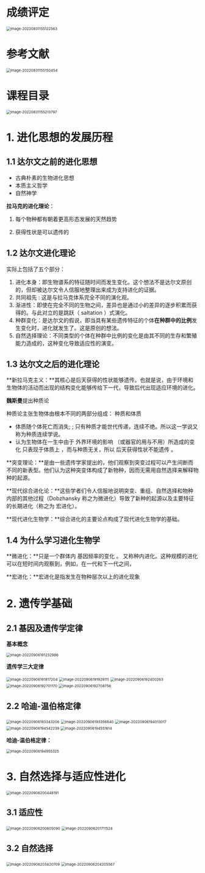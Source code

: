 # 成绩评定

<img src="D:\Typora_CACHE\image-20220831155122563.png" alt="image-20220831155122563" style="zoom:67%;" />

# 参考文献

<img src="D:\Typora_CACHE\image-20220831155150454.png" alt="image-20220831155150454" style="zoom:67%;" />

# 课程目录

<img src="D:\Typora_CACHE\image-20220831155213797.png" alt="image-20220831155213797" style="zoom:67%;" />

# 1. 进化思想的发展历程

## 1.1 达尔文之前的进化思想

* 古典朴素的生物进化思想
* 本质主义哲学
* 自然神学

**拉马克的进化理论**：

1. 每个物种都有朝着更高形态发展的天然趋势

2. 获得性状是可以遗传的

## 1.2 达尔文进化理论

实际上包括了五个部分：

1. 进化本身：即生物谱系的特征随时间而发生变化。这个想法不是达尔文原创的，但却被达尔文令人信服地整理出来成为支持进化的证据。
2. 共同祖先 : 这是与拉马克体系完全不同的演化观。
3. 渐进性：即使在完全不同的生物之间，差异也是通过小的差异的逐步积累而获得的。与此对立的是跳跃（ saltation ）式演化。
4. 种群变化：是达尔文的假说，即当具有某些遗传特征的个体**在种群中的比例**发生变化时，进化就发生了。这是原创的想法。
5. 自然选择理论：不同类型的个体在种群中比例的变化是由其不同的生存和繁殖能力造成的，这种变化导致适应性的演变。

## 1.3 达尔文之后的进化理论

**新拉马克主义：**其核心是后天获得的性状能够遗传。也就是说，由于环境和生物体的活动而出现的结构变化能够传给下一代，导致后代出现适应环境的进化。

**魏斯曼**提出种质论

种质论主张生物体由根本不同的两部分组成： 种质和体质

- 体质随个体死亡而消失; ; 只有种质才能世代传递，连续不绝。所以这一学说又称为种质连续学说。
- 认为生物体在一生中由于 外界环境的影响 （或器官的用与不用）所造成的变化 只表现于体质上 ，而与种质无关，所以 后天获得性状不能遗传 。

**突变理论：**是由一些遗传学家提出的，他们观察到突变过程可以产生间断而不同的新表型。他们认为这种突变体构成了新物种，因而无需用自然选择来解释物种的起源。

**现代综合进化论：**这些学者们令人信服地说明突变、重组、自然选择和物种内部的其他过程（Dobzhansky 称之为微进化）导致了新种的起源以及主要特征的长期进化（称之为 宏进化）。

**现代进化生物学：**综合进化的主要论点构成了现代进化生物学的基础。

## 1.4 为什么学习进化生物学

**微进化：**只是一个群体内 基因频率的变化 。 又称种内进化。这种规模的进化可以在短时间内观察到，例如，在一代和下一代之间，

**宏进化：**宏进化是指发生在物种层次以上的进化现象

# 2. 遗传学基础

## 2.1 基因及遗传学定律

**基本概念**

<img src="D:\Typora_CACHE\image-20220906191232986.png" alt="image-20220906191232986" style="zoom:67%;" />

**遗传学三大定律**

<img src="D:\Typora_CACHE\image-20220906191817204.png" alt="image-20220906191817204" style="zoom: 67%;" />

<img src="D:\Typora_CACHE\image-20220906191929111.png" alt="image-20220906191929111" style="zoom: 67%;" />

<img src="D:\Typora_CACHE\image-20220906192400263.png" alt="image-20220906192400263" style="zoom:67%;" />

<img src="D:\Typora_CACHE\image-20220906192701170.png" alt="image-20220906192701170" style="zoom:67%;" />

<img src="D:\Typora_CACHE\image-20220906192708756.png" alt="image-20220906192708756" style="zoom:67%;" />

## 2.2 哈迪-温伯格定律

<img src="D:\Typora_CACHE\image-20220906193343206.png" alt="image-20220906193343206" style="zoom:67%;" />

<img src="D:\Typora_CACHE\image-20220906193356640.png" alt="image-20220906193356640" style="zoom:67%;" />

<img src="D:\Typora_CACHE\image-20220906194013017.png" alt="image-20220906194013017" style="zoom:67%;" />

<img src="D:\Typora_CACHE\image-20220906194542239.png" alt="image-20220906194542239" style="zoom:67%;" />

<img src="D:\Typora_CACHE\image-20220906194551614.png" alt="image-20220906194551614" style="zoom:67%;" />

**哈迪-温伯格定律：**

<img src="D:\Typora_CACHE\image-20220906194955325.png" alt="image-20220906194955325" style="zoom:67%;" />

# 3. 自然选择与适应性进化

<img src="D:\Typora_CACHE\image-20220906200448191.png" alt="image-20220906200448191" style="zoom:67%;" />

## 3.1 适应性

<img src="D:\Typora_CACHE\image-20220906200605090.png" alt="image-20220906200605090" style="zoom:67%;" />

<img src="D:\Typora_CACHE\image-20220906201711524.png" alt="image-20220906201711524" style="zoom:67%;" />

## 3.2 自然选择

<img src="D:\Typora_CACHE\image-20220906203420709.png" alt="image-20220906203420709" style="zoom:67%;" />

<img src="D:\Typora_CACHE\image-20220906204205567.png" alt="image-20220906204205567" style="zoom:67%;" />